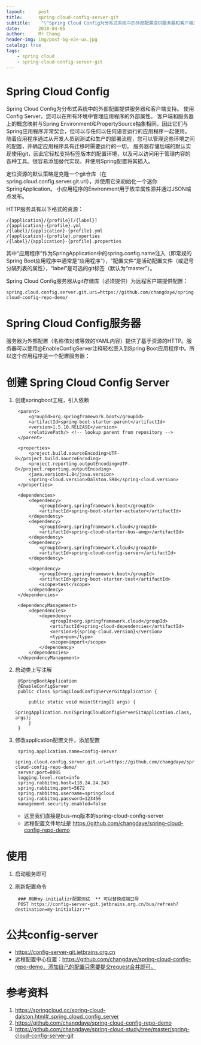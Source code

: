 ```yaml
---
layout:     post
title:     	spring-cloud-config-server-git
subtitle:    "\"Spring Cloud Config为分布式系统中的外部配置提供服务器和客户端支持\""
date:       2018-04-05
author:     Mr Chang
header-img: img/post-bg-e2e-ux.jpg
catalog: true
tags:
    - spring cloud
    - spring-cloud-config-server-git
---
```


# Spring Cloud Config

Spring Cloud Config为分布式系统中的外部配置提供服务器和客户端支持。
使用Config Server，您可以在所有环境中管理应用程序的外部属性。
客户端和服务器上的概念映射与Spring Environment和PropertySource抽象相同，因此它们与Spring应用程序非常契合，但可以与任何以任何语言运行的应用程序一起使用。
随着应用程序通过从开发人员到测试和生产的部署流程，您可以管理这些环境之间的配置，并确定应用程序具有迁移时需要运行的一切。
服务器存储后端的默认实现使用git，因此它轻松支持标签版本的配置环境，以及可以访问用于管理内容的各种工具。很容易添加替代实现，并使用Spring配置将其插入。

定位资源的默认策略是克隆一个git仓库（在spring.cloud.config.server.git.uri），并使用它来初始化一个迷你SpringApplication。
小应用程序的Environment用于枚举属性源并通过JSON端点发布。

HTTP服务具有以下格式的资源：

    /{application}/{profile}[/{label}]
    /{application}-{profile}.yml
    /{label}/{application}-{profile}.yml
    /{application}-{profile}.properties
    /{label}/{application}-{profile}.properties
    
    
其中“应用程序”作为SpringApplication中的spring.config.name注入（即常规的Spring Boot应用程序中通常是“应用程序”），“配置文件”是活动配置文件（或逗号分隔列表的属性），“label”是可选的git标签（默认为“master”）。

Spring Cloud Config服务器从git存储库（必须提供）为远程客户端提供配置：

	spring.cloud.config.server.git.uri=https://github.com/changdaye/spring-cloud-config-repo-demo/


# Spring Cloud Config服务器


服务器为外部配置（名称值对或等效的YAML内容）提供了基于资源的HTTP。服务器可以使用@EnableConfigServer注释轻松嵌入到Spring Boot应用程序中。所以这个应用程序是一个配置服务器：


# 创建 Spring Cloud Config Server

1. 创建springboot工程，引入依赖

	    <parent>
	        <groupId>org.springframework.boot</groupId>
	        <artifactId>spring-boot-starter-parent</artifactId>
	        <version>1.5.10.RELEASE</version>
	        <relativePath/> <!-- lookup parent from repository -->
	    </parent>
	
	    <properties>
	        <project.build.sourceEncoding>UTF-8</project.build.sourceEncoding>
	        <project.reporting.outputEncoding>UTF-8</project.reporting.outputEncoding>
	        <java.version>1.8</java.version>
	        <spring-cloud.version>Dalston.SR4</spring-cloud.version>
	    </properties>
	
	    <dependencies>
	        <dependency>
	            <groupId>org.springframework.boot</groupId>
	            <artifactId>spring-boot-starter-actuator</artifactId>
	        </dependency>
	        <dependency>
	            <groupId>org.springframework.cloud</groupId>
	            <artifactId>spring-cloud-starter-bus-amqp</artifactId>
	        </dependency>
	        <dependency>
	            <groupId>org.springframework.cloud</groupId>
	            <artifactId>spring-cloud-config-server</artifactId>
	        </dependency>
	
	        <dependency>
	            <groupId>org.springframework.boot</groupId>
	            <artifactId>spring-boot-starter-test</artifactId>
	            <scope>test</scope>
	        </dependency>
	    </dependencies>
	
	    <dependencyManagement>
	        <dependencies>
	            <dependency>
	                <groupId>org.springframework.cloud</groupId>
	                <artifactId>spring-cloud-dependencies</artifactId>
	                <version>${spring-cloud.version}</version>
	                <type>pom</type>
	                <scope>import</scope>
	            </dependency>
	        </dependencies>
	    </dependencyManagement>
	    
	    
2. 启动类上写注解

		@SpringBootApplication
		@EnableConfigServer
		public class SpringCloudConfigServerGitApplication {
		
		    public static void main(String[] args) {
		        SpringApplication.run(SpringCloudConfigServerGitApplication.class, args);
		    }
		}
		
3. 修改application配置文件，添加配置
		
		spring.application.name=config-server
		spring.cloud.config.server.git.uri=https://github.com/changdaye/spring-cloud-config-repo-demo/
		server.port=8085
		logging.level.root=info
		spring.rabbitmq.host=118.24.24.243
		spring.rabbitmq.port=5672
		spring.rabbitmq.username=springcloud
		spring.rabbitmq.password=123456
		management.security.enabled=false
		
	* 这里我们直接是bus-mq版本的spring-cloud-config-server
	* 远程配置文件地址是 https://github.com/changdaye/spring-cloud-config-repo-demo

# 使用

1. 启动服务即可
2. 刷新配置命令 

		### 刷新my-initializr配置测试  ** 可以替换成端口号
		POST https://config-server-git.jetbrains.org.cn/bus/refresh?destination=my-initializr:**

# 公共config-server

* https://config-server-git.jetbrains.org.cn
* 远程配置中心位置：https://github.com/changdaye/spring-cloud-config-repo-demo，添加自己的配置只需要提交request合并即可。


# 参考资料

1. https://springcloud.cc/spring-cloud-dalston.html#_spring_cloud_config_server
2. https://github.com/changdaye/spring-cloud-config-repo-demo
3. https://github.com/changdaye/spring-cloud-study/tree/master/spring-cloud-config-server-git 



